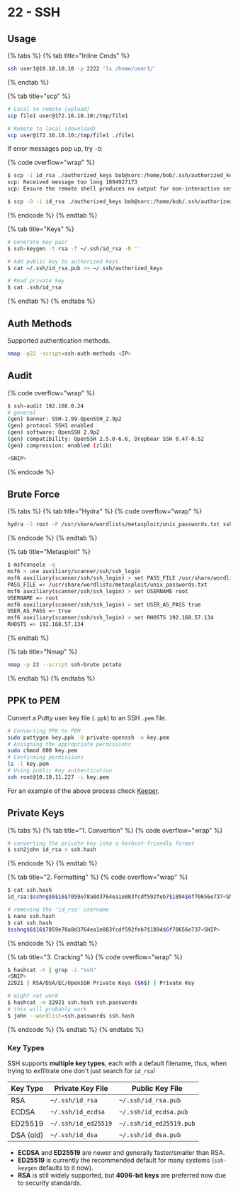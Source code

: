 # 22 - SSH

## Usage

{% tabs %}
{% tab title="Inline Cmds" %}
```bash
ssh user1@10.10.10.10 -p 2222 'ls /home/user1/'
```
{% endtab %}

{% tab title="scp" %}
```bash
# Local to remote (upload)
scp file1 user@172.16.10.10:/tmp/file1

# Remote to local (download)
scp user@172.16.10.10:/tmp/file1 ./file1
```

If error messages pop up, try `-O`:

{% code overflow="wrap" %}
```bash
$ scp -i id_rsa ./authorized_keys bob@sorc:/home/bob/.ssh/authorized_keys
scp: Received message too long 1094927173
scp: Ensure the remote shell produces no output for non-interactive sessions.

$ scp -O -i id_rsa ./authorized_keys bob@sorc:/home/bob/.ssh/authorized_keys
```
{% endcode %}
{% endtab %}

{% tab title="Keys" %}
```bash
# Generate key pair
$ ssh-keygen -t rsa -f ~/.ssh/id_rsa -N ''

# Add public key to authorized keys
$ cat ~/.ssh/id_rsa.pub >> ~/.ssh/authorized_keys

# Read private key
$ cat .ssh/id_rsa
```
{% endtab %}
{% endtabs %}

## Auth Methods

Supported authentication methods.

```bash
nmap -p22 -script=ssh-auth-methods <IP>
```

## Audit

{% code overflow="wrap" %}
```bash
$ ssh-audit 192.168.0.24
# general
(gen) banner: SSH-1.99-OpenSSH_2.9p2
(gen) protocol SSH1 enabled
(gen) software: OpenSSH 2.9p2
(gen) compatibility: OpenSSH 2.5.0-6.6, Dropbear SSH 0.47-0.52
(gen) compression: enabled (zlib)

<SNIP>
```
{% endcode %}

## Brute Force

{% tabs %}
{% tab title="Hydra" %}
{% code overflow="wrap" %}
```bash
hydra -l root -P /usr/share/wordlists/metasploit/unix_passwords.txt ssh://192.168.0.24:22 -t 4
```
{% endcode %}
{% endtab %}

{% tab title="Metasploit" %}
```bash
$ msfconsole -q
msf6 > use auxiliary/scanner/ssh/ssh_login
msf6 auxiliary(scanner/ssh/ssh_login) > set PASS_FILE /usr/share/wordlists/metasploit/unix_passwords.txt
PASS_FILE => /usr/share/wordlists/metasploit/unix_passwords.txt
msf6 auxiliary(scanner/ssh/ssh_login) > set USERNAME root
USERNAME => root
msf6 auxiliary(scanner/ssh/ssh_login) > set USER_AS_PASS true
USER_AS_PASS => true
msf6 auxiliary(scanner/ssh/ssh_login) > set RHOSTS 192.168.57.134
RHOSTS => 192.168.57.134
```
{% endtab %}

{% tab title="Nmap" %}
```bash
nmap -p 22 --script ssh-brute potato
```
{% endtab %}
{% endtabs %}

## PPK to PEM

Convert a Putty user key file (`.ppk`) to an SSH `.pem` file.

```bash
# Converting PPK to PEM
sudo puttygen key.ppk -O private-openssh -o key.pem
# Assigning the appropriate permissions
sudo chmod 600 key.pem
# Confirming permissions
ls -l key.pem
# Using public key authentication
ssh root@10.10.11.227 -i key.pem
```

For an example of the above process check [Keeper](../../../boxes/easy/keeper.md#keepass-exploitation).

## Private Keys

{% tabs %}
{% tab title="1. Convertion" %}
{% code overflow="wrap" %}
```bash
# converting the private key into a hashcat-friendly format
$ ssh2john id_rsa > ssh.hash
```
{% endcode %}
{% endtab %}

{% tab title="2. Formatting" %}
{% code overflow="wrap" %}
```bash
$ cat ssh.hash
id_rsa:$sshng$6$16$7059e78a8d3764ea1e883fcdf592feb7$1894$6f70656e737<SNIP>

# removing the 'id_rsa' username
$ nano ssh.hash
$ cat ssh.hash
$sshng$6$16$7059e78a8d3764ea1e883fcdf592feb7$1894$6f70656e737<SNIP>
```
{% endcode %}
{% endtab %}

{% tab title="3. Cracking" %}
{% code overflow="wrap" %}
```bash
$ hashcat -h | grep -i "ssh" 
<SNIP>
22921 | RSA/DSA/EC/OpenSSH Private Keys ($6$) | Private Key

# might not work
$ hashcat -m 22921 ssh.hash ssh.passwords
# this will probably work
$ john --wordlist=ssh.passwords ssh.hash
```
{% endcode %}
{% endtab %}
{% endtabs %}

### Key Types

SSH supports **multiple key types**, each with a default filename, thus, when trying to exfiltrate one don't just search for `id_rsa`!

| Key Type  | Private Key File    | Public Key File         |
| --------- | ------------------- | ----------------------- |
| RSA       | `~/.ssh/id_rsa`     | `~/.ssh/id_rsa.pub`     |
| ECDSA     | `~/.ssh/id_ecdsa`   | `~/.ssh/id_ecdsa.pub`   |
| ED25519   | `~/.ssh/id_ed25519` | `~/.ssh/id_ed25519.pub` |
| DSA (old) | `~/.ssh/id_dsa`     | `~/.ssh/id_dsa.pub`     |

* **ECDSA** and **ED25519** are newer and generally faster/smaller than RSA.
* **ED25519** is currently the recommended default for many systems (`ssh-keygen` defaults to it now).
* **RSA** is still widely supported, but **4096-bit keys** are preferred now due to security standards.

